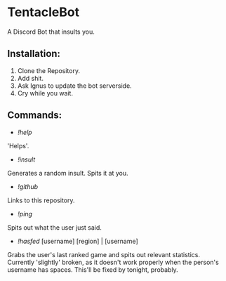 # TentacleBot
A Discord Bot that insults you.

Installation:
-
1. Clone the Repository.
2. Add shit.
3. Ask Ignus to update the bot serverside.
4. Cry while you wait.

Commands:
-

* _!help_

'Helps'.

* _!insult_ 

Generates a random insult. Spits it at you.

* _!github_

Links to this repository.

* _!ping_ 

Spits out what the user just said. 

* _!hasfed_ [username] [region] | [username]

Grabs the user's last ranked game and spits out relevant statistics. Currently 'slightly' broken, as it doesn't work properly when the person's username has spaces. This'll be fixed by tonight, probably.
